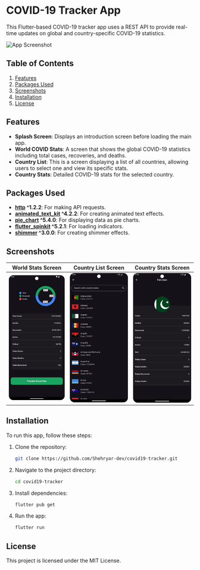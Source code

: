 # COVID-19 Tracker App

This Flutter-based COVID-19 tracker app uses a REST API to provide real-time updates on global and country-specific COVID-19 statistics.

![App Screenshot](assets/screenshots/app.png)

## Table of Contents
1. [Features](#features)
2. [Packages Used](#packages-used)
3. [Screenshots](#screenshots)
4. [Installation](#installation)
5. [License](#license)

## Features

- **Splash Screen**: Displays an introduction screen before loading the main app.
- **World COVID Stats**: A screen that shows the global COVID-19 statistics including total cases, recoveries, and deaths.
- **Country List**: This is a screen displaying a list of all countries, allowing users to select one and view its specific stats.
- **Country Stats**: Detailed COVID-19 stats for the selected country.

## Packages Used

- **[http](https://pub.dev/packages/http) ^1.2.2**: For making API requests.
- **[animated_text_kit](https://pub.dev/packages/animated_text_kit) ^4.2.2**: For creating animated text effects.
- **[pie_chart](https://pub.dev/packages/pie_chart) ^5.4.0**: For displaying data as pie charts.
- **[flutter_spinkit](https://pub.dev/packages/flutter_spinkit) ^5.2.1**: For loading indicators.
- **[shimmer](https://pub.dev/packages/shimmer) ^3.0.0**: For creating shimmer effects.

## Screenshots

| World Stats Screen                         | Country List Screen                         | Country Stats Screen                         |
|--------------------------------------------|---------------------------------------------|----------------------------------------------|
| ![World Stats](assets/screenshots/c-1.png) | ![Country List](assets/screenshots/c-3.png) | ![Country Stats](assets/screenshots/c-4.png) |

## Installation

To run this app, follow these steps:

1. Clone the repository:
    ```bash
    git clone https://github.com/Shehryar-dev/covid19-tracker.git
    ```

2. Navigate to the project directory:
    ```bash
    cd covid19-tracker
    ```

3. Install dependencies:
    ```bash
    flutter pub get
    ```

4. Run the app:
    ```bash
    flutter run
    ```

## License

This project is licensed under the MIT License.
